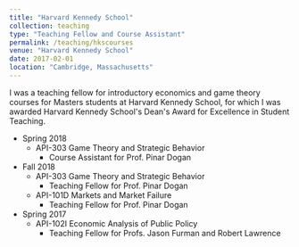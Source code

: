 ```yaml
---
title: "Harvard Kennedy School"
collection: teaching
type: "Teaching Fellow and Course Assistant"
permalink: /teaching/hkscourses
venue: "Harvard Kennedy School"
date: 2017-02-01
location: "Cambridge, Massachusetts"
---
```


I was a teaching fellow for introductory economics and game theory courses for Masters students at Harvard Kennedy School, for which I was awarded Harvard Kennedy School's Dean's Award for Excellence in Student Teaching.

* Spring 2018
  * API-303 Game Theory and Strategic Behavior
    * Course Assistant for Prof. Pinar Dogan
* Fall 2018
  * API-303 Game Theory and Strategic Behavior
    * Teaching Fellow for Prof. Pinar Dogan
  * API-101D Markets and Market Failure
    * Teaching Fellow for Prof. Pinar Dogan
* Spring 2017
  * API-102I Economic Analysis of Public Policy
    * Teaching Fellow for Profs. Jason Furman and Robert Lawrence
